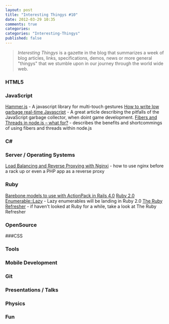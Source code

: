 ```yaml
---
layout: post
title: "Interesting Thingys #10"
date: 2012-03-29 10:35
comments: true
categories: 
categories: "Interesting-Thingys"
published: false
---
```

> _Interesting Thingys_ is a gazette in the blog that summarizes a week of blog articles, links, specifications, demos, news or more general "thingys" that we stumble upon in our journey through the world wide web.

### HTML5


### JavaScript
[Hammer.js](http://eightmedia.github.com/hammer.js/) - A javascript library for multi-touch gestures
[How to write low garbage real-time Javascript](http://www.scirra.com/blog/76/how-to-write-low-garbage-real-time-javascript) - A great article describing the pitfalls of the JavaScript garbage collector, when doint game development.
[Fibers and Threads in node.js – what for?](http://bjouhier.wordpress.com/2012/03/11/fibers-and-threads-in-node-js-what-for/) - describes the benefits and shortcommings of using fibers and threads within node.js
<!-- more -->

### C#


### Server / Operating Systems
[Load Balancing and Reverse Proxying with Nginxi](http://spin.atomicobject.com/2012/02/28/load-balancing-and-reverse-proxying-with-nginx/) - how to use nginx before a rack up or even a PHP app as a reverse proxy



### Ruby
[Barebone models to use with ActionPack in Rails 4.0](http://blog.plataformatec.com.br/2012/03/barebone-models-to-use-with-actionpack-in-rails-4-0/)
[Ruby 2.0 Enumerable::Lazy](http://blog.railsware.com/2012/03/13/ruby-2-0-enumerablelazy/) - Lazy enumerables will be landing in Ruby 2.0
[The Ruby Refresher](http://0xfe.muthanna.com/rubyrefresher/) - if haven't looked at Ruby for a while, take a look at The Ruby Refresher

### OpenSource


###CSS


### Tools


### Mobile Development


### Git


### Presentations / Talks
 

### Physics

### Fun
